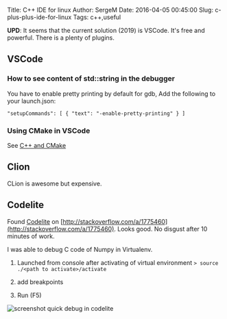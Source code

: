 Title: C++ IDE for linux
Author: SergeM
Date: 2016-04-05 00:45:00
Slug: c-plus-plus-ide-for-linux
Tags: c++,useful


**UPD**: It seems that the current solution (2019) is VSCode. It's free and powerful. There is a plenty of plugins. 

## VSCode

### How to see content of std::string in the debugger

You have to enable pretty printing by default for gdb, 
Add the following to your launch.json:

    "setupCommands": [ { "text": "-enable-pretty-printing" } ]

### Using CMake in VSCode

See [C++ and CMake](/cpp-and-cmake.html)


## Clion
CLion is awesome but expensive.


## Codelite

Found [Codelite](http://www.codelite.org) on [http://stackoverflow.com/a/1775460](http://stackoverflow.com/a/1775460).
Looks good. No disgust after 10 minutes of work.

I was able to debug C code of Numpy in Virtualenv.

1. Launched from console after activating of virtual environment
`> source ./<path to activate>/activate`

2. add breakpoints

3. Run (F5)

![screenshot quick debug in codelite]({filename}/media/2016-04-c-ide-for-linux/screenshot_quick_debug.png)
